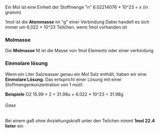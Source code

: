 Ein Mol ist eine Einheit der Stoffmenge "n" 
6.02214076 × 10^23 = x (in gramm)

1mol ist die **Atommasse** im "g" einer Verbindung Dabei handelt es sich immer um 6,022 × 10^23 Teilchen, wenn 1mol vorhanden ist

### Molmasse
Die **Molmasse** M ist die Masse von 1mol Elements oder einer verbindung

### Einmolare lösung
Wenn ein Liter Salzwasser genau ein Mol Salz enthält, haben wir eine **Einmolare Lösung**. Das entspricht einer Lösung mit einer Stoffmengenkonzentration von 1 mol/l.

**Beispiele**
O2  15.99 × 2 = 31.98u × 6.022 × 10^23 = 31.98g 

###### Gase
Bei einem gaß ohne Anziehungskraft unter den Teilchen nimmt **1mol 22.4 lieter** ein